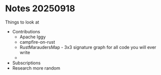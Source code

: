 # Notes 20250918


Things to look at 

- Contributions
    - Apache Iggy
    - campfire-on-rust
    - RustMaraudersMap - 3x3 signature graph for all code you will ever write
    - 
- Subscriptions
- Research more random
    